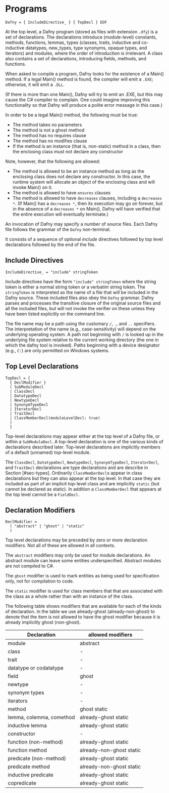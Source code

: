 # Programs
````grammar
Dafny = { IncludeDirective_ } { TopDecl } EOF
````
At the top level, a Dafny program (stored as files with extension `.dfy`)
is a set of declarations. The declarations introduce (module-level)
constants, methods, functions, lemmas, types (classes, traits, inductive and
co-inductive datatypes, new_types, type synonyms, opaque types, and
iterators) and modules, where the order of introduction is irrelevant. A
class also contains a set of declarations, introducing fields, methods,
and functions.

When asked to compile a program, Dafny looks for the existence of a
Main() method. If a legal Main() method is found, the compiler will emit
a `.EXE`; otherwise, it will emit a `.DLL`.

 (If there is more than one Main(), Dafny will try to emit an .EXE, but
 this may cause the C\# compiler to complain. One could imagine improving
 this functionality so that Dafny will produce a polite error message in
 this case.)

In order to be a legal Main() method, the following must be true:

* The method takes no parameters
* The method is not a ghost method
* The method has no requires clause
* The method has no modifies clause
* If the method is an instance (that is, non-static) method in a class,
  then the enclosing class must not declare any constructor

Note, however, that the following are allowed:

* The method is allowed to be an instance method as long as the enclosing
  class does not declare any constructor. In this case, the runtime
  system will allocate an object of the enclosing class and will invoke
  Main() on it.
* The method is allowed to have `ensures` clauses
* The method is allowed to have `decreases` clauses, including a
  `decreases *`. (If Main() has a `decreases *`, then its execution may
  go on forever, but in the absence of a `decreases *` on Main(), Dafny
  will have verified that the entire execution will eventually
  terminate.)

An invocation of Dafny may specify a number of source files.
Each Dafny file follows the grammar of the ``Dafny`` non-terminal.

It consists of a sequence of optional _include_ directives followed by top
level declarations followed by the end of the file.

## Include Directives
````grammar
IncludeDirective_ = "include" stringToken
````

Include directives have the form ``"include" stringToken`` where
the string token is either a normal string token or a
verbatim string token. The ``stringToken`` is interpreted as the name of
a file that will be included in the Dafny source. These included
files also obey the ``Dafny`` grammar. Dafny parses and processes the
transitive closure of the original source files and all the included files,
but will not invoke the verifier on these unless they have been listed
explicitly on the command line.

The file name may be a path using the customary `/`, `.`, and `..` specifiers.
The interpretation of the name (e.g., case-sensitivity) will depend on the
underlying operating system. A path not beginning with `/` is looked up in
the underlying file system relative to the current working directory (the
one in which the dafny tool is invoked). Paths beginning with a device
designator (e.g., `C:`) are only permitted on Windows systems.

## Top Level Declarations
````grammar
TopDecl = {
  { DeclModifier }
  ( SubModuleDecl
  | ClassDecl
  | DatatypeDecl
  | NewtypeDecl
  | SynonymTypeDecl
  | IteratorDecl
  | TraitDecl
  | ClassMemberDecl(moduleLevelDecl: true)
  )
  }
````
Top-level declarations may appear either at the top level of a Dafny file,
or within a ``SubModuleDecl``. A top-level declaration is one of the
various kinds of declarations described later. Top-level declarations are
implicitly members of a default (unnamed) top-level module.

The ``ClassDecl``, ``DatatypeDecl``, ``NewtypeDecl``,
``SynonymTypeDecl``, ``IteratorDecl``, and ``TraitDecl`` declarations are
type declarations and are describe in Section [#sec-types]. Ordinarily
``ClassMemberDecl``s appear in class declarations but they can also
appear at the top level. In that case they are included as part of an
implicit top-level class and are implicitly `static` (but cannot be
declared as static). In addition a ``ClassMemberDecl`` that appears at
the top level cannot be a ``FieldDecl``.

## Declaration Modifiers
````grammar
DeclModifier =
  ( "abstract" | "ghost" | "static"
  )
````

Top level declarations may be preceded by zero or more declaration
modifiers. Not all of these are allowed in all contexts.

The `abstract` modifiers may only be used for module declarations.
An abstract module can leave some entities underspecified.
Abstract modules are not compiled to C\#.

The `ghost` modifier is used to mark entities as being used for
specification only, not for compilation to code.

The `static` modifier is used for class members that that
are associated with the class as a whole rather than with
an instance of the class.

The following table shows modifiers that are available
for each of the kinds of declaration. In the table
we use already-ghost (already-non-ghost) to denote that the item is not
allowed to have the ghost modifier because it is already
implicitly ghost (non-ghost).


 Declaration              | allowed modifiers
--------------------------|---------------------------------------
 module                   | abstract
 class                    | -
 trait                    | -
 datatype or codatatype   | -
 field                    | ghost
 newtype                  | -
 synonym types            | -
 iterators                | -
 method                   | ghost static
 lemma, colemma, comethod | already-ghost static
 inductive lemma          | already-ghost static
 constructor              | -
 function (non-method)    | already-ghost static
 function method          | already-non-ghost static
 predicate (non-method)   | already-ghost static
 predicate method         | already-non-ghost static
 inductive predicate      | already-ghost static
 copredicate              | already-ghost static



